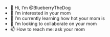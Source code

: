 - 👋 Hi, I’m @BlueberryTheDog
- 👀 I’m interested in your mom
- 🌱 I’m currently learning how hot your mom is
- 💞️ I’m looking to collaborate on your mom
- 📫 How to reach me: ask your mom

<!---
BlueberryTheDog/BlueberryTheDog is a ✨ special ✨ repository because its `README.md` (this file) appears on your GitHub profile.
You can click the Preview link to take a look at your changes.
--->
